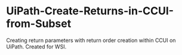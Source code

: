 # UiPath-Create-Returns-in-CCUI-from-Subset
Creating return parameters with return order creation within CCUI on UiPath. Created for WSI.
